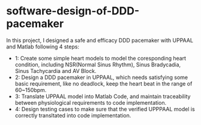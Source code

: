 # software-design-of-DDD-pacemaker

In this project, I designed a safe and efficacy DDD pacemaker with UPPAAL and Matlab following 4 steps:
- 1: Create some simple heart models to model the coresponding heart condition, including NSR(Normal Sinus Rhythm), Sinus Bradycadia, Sinus Tachycardia and AV Block.
- 2: Design a DDD pacemaker in UPPAAL, which needs satisfying some basic requirement, like no deadlock, keep the heart beat in the range of 60~150bpm.
- 3: Translate UPPAAL model into Matlab Code, and maintain traceability between physiological requirements to code implementation.
- 4: Design testing cases to make sure that the verified UPPPAAL model is correctly transltated into code implementation.
